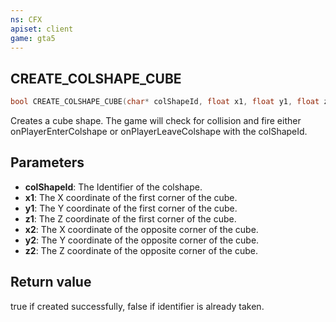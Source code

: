 ```yaml
---
ns: CFX
apiset: client
game: gta5
---
```

## CREATE_COLSHAPE_CUBE
```c
bool CREATE_COLSHAPE_CUBE(char* colShapeId, float x1, float y1, float z1, float x2, float y2, float z2);
```
Creates a cube shape. The game will check for collision and fire either onPlayerEnterColshape or onPlayerLeaveColshape with the colShapeId.
## Parameters
* **colShapeId**: The Identifier of the colshape.
* **x1**: The X coordinate of the first corner of the cube.
* **y1**: The Y coordinate of the first corner of the cube.
* **z1**: The Z coordinate of the first corner of the cube.
* **x2**: The X coordinate of the opposite corner of the cube.
* **y2**: The Y coordinate of the opposite corner of the cube.
* **z2**: The Z coordinate of the opposite corner of the cube.
## Return value
true if created successfully, false if identifier is already taken.